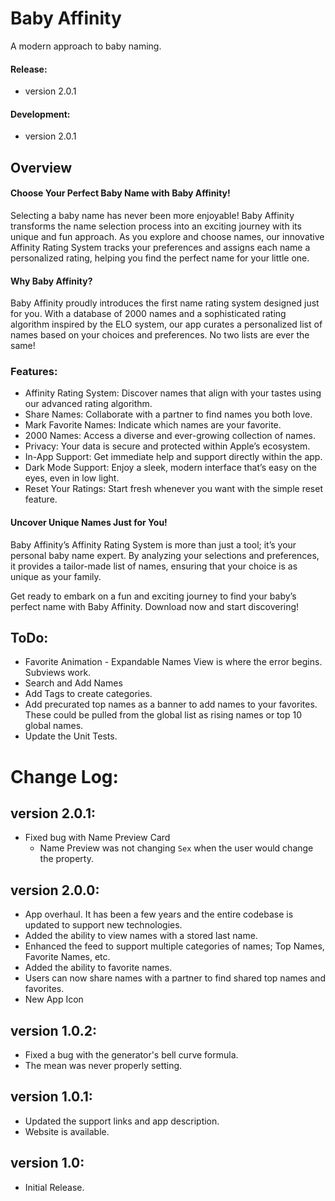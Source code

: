 # Baby Affinity
A modern approach to baby naming.

#### Release:
- version 2.0.1

#### Development:
- version 2.0.1


## Overview

#### Choose Your Perfect Baby Name with Baby Affinity!

Selecting a baby name has never been more enjoyable! Baby Affinity transforms the name selection process into an exciting journey with its unique and fun approach. As you explore and choose names, our innovative Affinity Rating System tracks your preferences and assigns each name a personalized rating, helping you find the perfect name for your little one.

#### Why Baby Affinity?

Baby Affinity proudly introduces the first name rating system designed just for you. With a database of 2000 names and a sophisticated rating algorithm inspired by the ELO system, our app curates a personalized list of names based on your choices and preferences. No two lists are ever the same!

### Features:

- Affinity Rating System: Discover names that align with your tastes using our advanced rating algorithm.
- Share Names: Collaborate with a partner to find names you both love.
- Mark Favorite Names: Indicate which names are your favorite.
- 2000 Names: Access a diverse and ever-growing collection of names.
- Privacy: Your data is secure and protected within Apple’s ecosystem.
- In-App Support: Get immediate help and support directly within the app.
- Dark Mode Support: Enjoy a sleek, modern interface that’s easy on the eyes, even in low light.
- Reset Your Ratings: Start fresh whenever you want with the simple reset feature.

#### Uncover Unique Names Just for You!

Baby Affinity’s Affinity Rating System is more than just a tool; it’s your personal baby name expert. By analyzing your selections and preferences, it provides a tailor-made list of names, ensuring that your choice is as unique as your family.

Get ready to embark on a fun and exciting journey to find your baby’s perfect name with Baby Affinity. Download now and start discovering!


## ToDo:
- Favorite Animation - Expandable Names View is where the error begins. Subviews work.
- Search and Add Names
- Add Tags to create categories.
- Add precurated top names as a banner to add names to your favorites. These could be pulled from the global list as rising names or top 10 global names.
- Update the Unit Tests.


# Change Log:
## version 2.0.1:
- Fixed bug with Name Preview Card
    - Name Preview was not changing `Sex` when the user would change the property.

## version 2.0.0:
- App overhaul. It has been a few years and the entire codebase is updated to support new technologies.
- Added the ability to view names with a stored last name.
- Enhanced the feed to support multiple categories of names; Top Names, Favorite Names, etc.
- Added the ability to favorite names.
- Users can now share names with a partner to find shared top names and favorites.
- New App Icon

## version 1.0.2:
- Fixed a bug with the generator's bell curve formula.
- The mean was never properly setting.

## version 1.0.1:
- Updated the support links and app description.
- Website is available.

## version 1.0:
- Initial Release.
